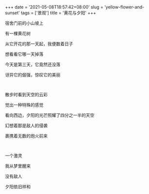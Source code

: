 +++
date = '2021-05-08T18:57:42+08:00'
slug = 'yellow-flower-and-sunset'
tags = ['景观']
title = '黄花与夕阳'
+++

宿舍门前的小山坡上

有一棵黄花树

从它开花的那一天起，我便数着日子

想看看它哪一天掉落

今天是第三天，它竟然还没落

讶异它的倔强，惊叹它的美丽

<br>

散步时看到天空的云彩

觉出一种特殊的感觉

看向西边，夕阳的光芒照耀了四分之一半的天空

幻想着那是敌人的侵袭

裹携着无数的炮火前来

<br>

一个激灵

我从梦里醒来

没有敌人

夕阳依旧祥和
